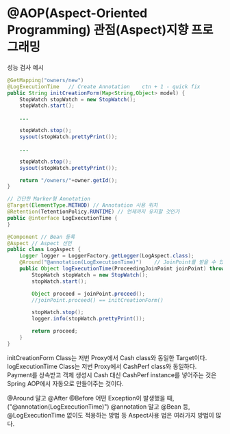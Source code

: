 # @AOP(Aspect-Oriented Programming) 관점(Aspect)지향 프로그래밍

성능 검사 예시
```java
@GetMapping("owners/new")
@LogExecutionTime   // Create Annotation    ctn + 1 - quick fix
public String initCreationForm(Map<String,Object> model) {
    StopWatch stopWatch = new StopWatch();
    stopWatch.start();

    ...

    stopWatch.stop();
    sysout(stopWatch.prettyPrint());

    ...

    stopWatch.stop();
    sysout(stopWatch.prettyPrint());

    return "/owners/"+owner.getId();
}
```

```java
// 간단한 Marker형 Annotation
@Target(ElementType.METHOD) // Annotation 사용 위치
@Retention(TetentionPolicy.RUNTIME) // 언제까지 유지할 것인가
public @interface LogExecutionTime {
}
```

```java
@Component // Bean 등록
@Aspect // Aspect 선언
public class LogAspect {
    Logger logger = LoggerFactory.getLogger(LogAspect.class);
    @Around("@annotation(LogExecutionTime)")    // JoinPoint를 받을 수 있다. (targer method)
    public Object logExecutionTime(ProceedingJoinPoint joinPoint) throws Throwable {
        StopWatch stopWatch = new StopWatch();
        stopWatch.start();

        Object proceed = joinPoint.proceed();
        //joinPoint.proceed() == initCreationForm()

        stopWatch.stop();
        logger.info(stopWatch.prettyPrint());

        return proceed;
    }
}
```

initCreationForm Class는 저번 Proxy에서 Cash class와 동일한 Target이다.
logExecutionTime Class는 저번 Proxy에서 CashPerf class와 동일하다.
Payment를 상속받고 객체 생성시 Cash 대신 CashPerf instance를 넣어주는 것은 
Spring AOP에서 자동으로 만들어주는 것이다.

@Around 말고 @After @Before 어떤 Exception이 발생했을 때,
("@annotation(LogExecutionTime)") @annotation 말고 @Bean 등,
@LogExecutionTime 없이도 적용하는 방법 등
Aspect사용 법은 여러가지 방법이 많다.